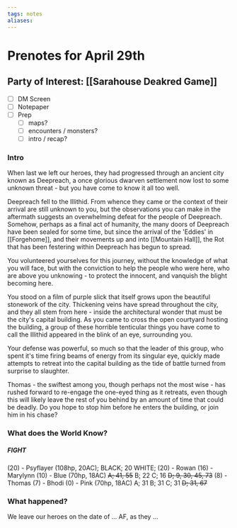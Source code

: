 ```yaml
---
tags: notes
aliases:
---
```


# Prenotes for April 29th
## Party of Interest: [[Sarahouse Deakred Game]]
- [ ] DM Screen
- [ ] Notepaper
- [ ] Prep
	- [ ] maps?
	- [ ] encounters / monsters?
	- [ ] intro / recap?

### Intro

When last we left our heroes, they had progressed through an ancient city known as Deepreach, a once glorious dwarven settlement now lost to some unknown threat - but you have come to know it all too well. 

Deepreach fell to the Illithid. From whence they came or the context of their arrival are still unknown to you, but the observations you can make in the aftermath suggests an overwhelming defeat for the people of Deepreach. Somehow, perhaps as a final act of humanity, the many doors of Deepreach have been sealed for some time, but since the arrival of the 'Eddies' in [[Forgehome]], and their movements up and into [[Mountain Hall]], the Rot that has been festering within Deepreach has begun to spread.

You volunteered yourselves for this journey, without the knowledge of what you will face, but with the conviction to help the people who were here, who are above you unknowing - to protect the innocent, and vanquish the blight becoming here.

You stood on a film of purple slick that itself grows upon the beautiful stonework of the city. Thickening veins have spread throughout the city, and they all stem from here - inside the architectural wonder that must be the city's capital building. As you came to cross the open courtyard hosting the building, a group of these horrible tenticular things you have come to call the Illithid appeared in the blink of an eye, surrounding you.

Your defense was powerful, so much so that the leader of this group, who spent it's time firing beams of energy from its singular eye, quickly made attempts to retreat into the capital building as the tide of battle turned from surprise to slaughter. 

Thomas - the swiftest among you, though perhaps not the most wise - has rushed forward to re-engage the one-eyed thing as it retreats, even though this will likely leave the rest of you behind by an amount of time that could be deadly. Do you hope to stop him before he enters the building, or join him in his chase?

### What does the World Know?
##### FIGHT
(20) - Psyflayer (108hp, 20AC); 
	BLACK; 20
	WHITE; 
(20) - Rowan
(16) - Marylynn
(10) - Blue (70hp, 18AC)
	~~A; 41, 55~~
	B; 22
	C; 16
	~~D; 9, 30, 45, 73~~
(8) - Thomas
(7) - Bhodi
(0) - Pink (70hp, 18AC)
	A; 31
	B; 31
	C; 31
	~~D; 31, 67~~

### What happened?


We leave our heroes on the date of ... AF, as they ...